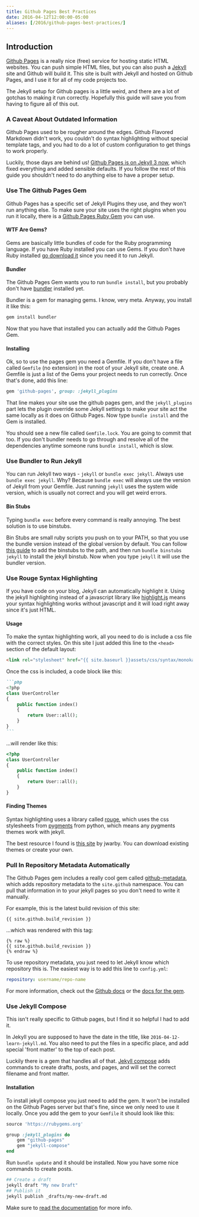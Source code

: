 ```yaml
---
title: Github Pages Best Practices
date: 2016-04-12T12:00:00-05:00
aliases: [/2016/github-pages-best-practices/]
---
```


## Introduction

[Github Pages](https://pages.github.com/) is a really nice (free) service for hosting static HTML websites.  You can push simple HTML files, but you can also push a [Jekyll](https://jekyllrb.com) site and Github will build it.  This site is built with Jekyll and hosted on Github Pages, and I use it for all of my code projects too.

The Jekyll setup for Github pages is a little weird, and there are a lot of gotchas to making it run correctly.  Hopefully this guide will save you from having to figure all of this out.

### A Caveat About Outdated Information

Github Pages used to be rougher around the edges.  Github Flavored Markdown didn't work, you couldn't do syntax highlighting without special template tags, and you had to do a lot of custom configuration to get things to work properly.

Luckily, those days are behind us!  [Github Pages is on Jekyll 3 now](https://github.com/blog/2100-github-pages-now-faster-and-simpler-with-jekyll-3-0), which fixed everything and added sensible defaults.  If you follow the rest of this guide you shouldn't need to do anything else to have a proper setup.

### Use The Github Pages Gem

Github Pages has a specific set of Jekyll Plugins they use, and they won't run anything else.  To make sure your site uses the right plugins when you run it locally, there is a [Github Pages Ruby Gem](https://github.com/github/pages-gem) you can use.

#### WTF Are Gems?

Gems are basically little bundles of code for the Ruby programming language.  If you have Ruby installed you can use Gems.  If you don't have Ruby installed [go download it](https://www.ruby-lang.org/en/downloads/) since you need it to run Jekyll.

#### Bundler

The Github Pages Gem wants you to run `bundle install`, but you probably don't have [bundler](bundler.io) installed yet.

Bundler is a gem for managing gems.  I know, very meta.  Anyway, you install it like this:

```bash
gem install bundler
```

Now that you have that installed you can actually add the Github Pages Gem.

#### Installing

Ok, so to use the pages gem you need a Gemfile.  If you don't have a file called `Gemfile` (no extension) in the root of your Jekyll site, create one.  A Gemfile is just a list of the Gems your project needs to run correctly.  Once that's done, add this line:

```ruby
gem 'github-pages', group: :jekyll_plugins
```

That line makes your site use the github pages gem, and the `jekyll_plugins` part lets the plugin override some Jekyll settings to make your site act the same locally as it does on Github Pages.  Now type `bundle install` and the Gem is installed.

You should see a new file called `Gemfile.lock`.  You are going to commit that too.  If you don't bundler needs to go through and resolve all of the dependencies anytime someone runs `bundle install`, which is slow.

### Use Bundler to Run Jekyll

You can run Jekyll two ways - `jekyll` or `bundle exec jekyll`.  Always use `bundle exec jekyll`.  Why? Because `bundle exec` will always use the version of Jekyll from your Gemfile.  Just running `jekyll` uses the system wide version, which is usually not correct and you will get weird errors.

#### Bin Stubs

Typing `bundle exec` before every command is really annoying.  The best solution is to use binstubs.

Bin Stubs are small ruby scripts you push on to your PATH, so that you use the bundle version instead of the global version by default.  You can follow [this guide](https://github.com/rbenv/rbenv/wiki/Understanding-binstubs#adding-project-specific-binstubs-to-path) to add the binstubs to the path, and then run `bundle binstubs jekyll` to install the jekyll binstub.  Now when you type `jekyll` it will use the bundler version.

### Use Rouge Syntax Highlighting

If you have code on your blog, Jekyll can automatically highlight it.  Using the jekyll highlighting instead of a javascript library like [highlight.js](https://highlightjs.org/) means your syntax highlighting works without javascript and it will load right away since it's just HTML.

#### Usage

To make the syntax highlighting work, all you need to do is include a css file with the correct styles. On this site I just added this line to the `<head>` section of the default layout:

```html
<link rel="stylesheet" href="{{ site.baseurl }}assets/css/syntax/monokai.css">
```

Once the css is included, a code block like this:

`````markdown
```php
<?php
class UserController
{
    public function index()
    {
        return User::all();
    }
}
```
`````

...will render like this:

```php
<?php
class UserController
{
    public function index()
    {
        return User::all();
    }
}
```

#### Finding Themes

Syntax highlighting uses a library called [rouge](http://rouge.jneen.net/), which uses the css stylesheets from [pygments](http://pygments.org/) from python, which means any pygments themes work with jekyll.

The best resource I found is [this site](http://jwarby.github.io/jekyll-pygments-themes/languages/javascript.html) by jwarby.  You can download existing themes or create your own.

### Pull In Repository Metadata Automatically

The Github Pages gem includes a really cool gem called [github-metadata](https://github.com/jekyll/github-metadata), which adds repository metadata to the `site.github` namespace.  You can pull that information in to your jekyll pages so you don't need to write it manually.

For example, this is the latest build revision of this site:

```
{{ site.github.build_revision }}
```

...which was rendered with this tag:

```liquid
{% raw %}
{{ site.github.build_revision }}
{% endraw %}
```

To use repository metadata, you just need to let Jekyll know which repository this is.  The easiest way is to add this line to `config.yml`:

```yaml
repository: username/repo-name
```

For more information, check out the [Github docs](https://help.github.com/articles/repository-metadata-on-github-pages/) or the [docs for the gem](https://github.com/jekyll/github-metadata).

### Use Jekyll Compose

This isn't really specific to Github pages, but I find it so helpful I had to add it.

In Jekyll you are supposed to have the date in the title, like `2016-04-12-learn-jekyll.md`.  You also need to put the files in a specific place, and add special 'front matter' to the top of each post.

Luckily there is a gem that handles all of that.  [Jekyll compose](https://github.com/jekyll/jekyll-compose) adds commands to create drafts, posts, and pages, and will set the correct filename and front matter.

#### Installation

To install jekyll compose you just need to add the gem.  It won't be installed on the Github Pages server but that's fine, since we only need to use it locally.  Once you add the gem to your `Gemfile` it should look like this:

```ruby
source 'https://rubygems.org'

group :jekyll_plugins do
    gem "github-pages"
    gem "jekyll-compose"
end
```

Run `bundle update` and it should be installed.  Now you have some nice commands to create posts.

```bash
## Create a draft
jekyll draft "My new Draft"
## Publish it
jekyll publish _drafts/my-new-draft.md
```

Make sure to [read the documentation](https://github.com/jekyll/jekyll-compose) for more info.
